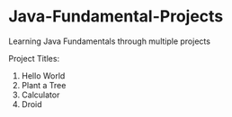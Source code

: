 # Java-Fundamental-Projects
Learning Java Fundamentals through multiple projects

Project Titles:
1. Hello World
2. Plant a Tree
3. Calculator
4. Droid
